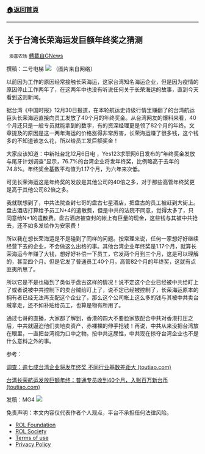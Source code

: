 ###  [:house:返回首頁](https://github.com/ourhimalayas/txt)
---


## 关于台湾长荣海运发巨额年终奖之猜测
` 澳喜农场` [轉載自GNews](https://gnews.org/zh-hans/1811221/)

撰稿：二号电梯
![](https://assets.gnews.org/wp-content/uploads/2022/01/长荣.png)
（图片来自网络）

以前因为工作的原因经常接触长荣海运，这家台湾知名海运企业，但是因为疫情的原因停止工作两年了，在这两年中也没有听说任何关于长荣海运的故事，直到今天看到这则新闻。

据台湾《中国时报》12月30日报道，在本轮航运史诗级行情里赚翻了的台湾航运巨头长荣海运直接向员工发放了40个月的年终奖金。从台湾网友的爆料来看，40个月还只是一般专员就能拿到的数字，有的资深经理更是领了82个月的年终。文章提及的原因是这一两年海运的价格涨得非常厉害，长荣海运赚了很多钱，这个钱多的不知道该怎么花，所以给员工发巨额奖金！

大家应该知道：中新社台北12月6日电 ，Yes123求职网6日发布的“年终奖金发放与尾牙计划调查”显示，76.7%的台湾企业将发年终奖，比例略高于去年的74.8%。年终奖金基数平均值为1.17个月，为六年来次低。

可见长荣海运这是年终奖的发放是其他公司的40倍之多，对于那些高管年终奖更是高于其他公司82倍之多。

我就联想到了，中共法院查封七哥的盘古七星酒店，把盘古的员工被赶到大街上。盘古酒店打算给予员工N+4的遣散费，但是中共的法院不同意，觉得太多了，只同意给N+1的遣散费。盘古酒店被查封的帐上有巨量的现金，这些钱与其被中共抢去，还不如多发给作为安家费！

所以我在想长荣海运是不是碰到了同样的问题。按常理来说，任何一家想好好继续经营下去的企业，不会做这么出格的事。其他台湾企业年终奖是1.17个月，就算长荣海运今年赚了大钱，想好好补偿一下员工，它发两个月到三个月，这是可以理解的，甚至四个月。但是它发了普通员工40个月，高管82个月的年终奖，这就有点匪夷所思了。

所以它是不是也碰到了类似于盘古这样的情况！说不定这个企业已经被中共给盯上了或者说被中共控制下的卖台贼给盯上了，说不定已经被控制了，长荣海运原本的拥有者已经无法再支配这个企业了，那么这个公司帐上这么多的钱与其被中共卖台贼拿走，还不如补贴给员工，也算是物有所用了。

通过七哥的直播，大家都了解到，香港的四大不要脸家族配合中共对香港打压之后，中共就逼迫他们卖地卖资产，赤裸裸的伸手抢钱！再说，中共从来没把台湾放在眼里，一直把台湾视为口中之物。按中共这尿性，中共现在掠夺台湾企业也不是什么意料之外的事。

参考：

[调查：逾七成台湾企业将发年终奖 不同行业基数差距大 (toutiao.com)](https://www.toutiao.com/i7038508169261384206/?tt_from=copy_link&amp;utm_campaign=client_share&amp;timestamp=1641005539&amp;app=news_article&amp;utm_source=copy_link&amp;utm_medium=toutiao_ios&amp;use_new_style=1&amp;req_id=20220101105219010151195026246BF0E8&amp;share_token=9CB21560-D195-4187-A803-AB0B09800DC4&amp;group_id=7038508169261384206&amp;wid=1641026681305)

[台湾长荣航运发放巨额年终：普通专员收到40个月，入账百万新台币 (toutiao.com)](https://www.toutiao.com/i7047506859745346062/?tt_from=copy_link&amp;utm_campaign=client_share&amp;timestamp=1641005586&amp;app=news_article&amp;utm_source=copy_link&amp;utm_medium=toutiao_ios&amp;use_new_style=1&amp;req_id=202201011053060101511960721D6C76C9&amp;share_token=2EA9188A-FD50-45AE-8D73-D344DF512B63&amp;group_id=7047506859745346062)

发稿：MG4
![](https://assets.gnews.org/wp-content/uploads/2021/12/AU-logo.jpg)


 

免责声明：本文内容仅代表作者个人观点，平台不承担任何法律风险。

- [ROL Foundation](https://rolfoundation.org/)
- [ROL Society](https://rolsociety.org/)
- [Terms of use](https://gnews.org/terms-of-use-3/)
- [Privacy Policy](https://gnews.org/privacy-policy/)
